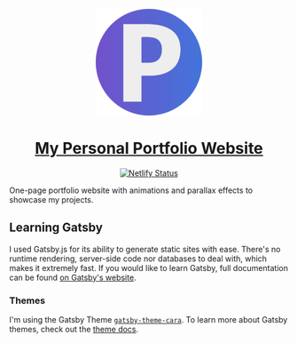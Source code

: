 <p align="center">
  <a href="https://pravinthan.com">
    <img src="./static/android-chrome-192x192.png" alt="My website" />
  </a>
</p>

<h1 align="center">
  <a href="https://pravinthan.com">My Personal Portfolio Website</a>
</h1>

<p align="center">
  <a href="https://app.netlify.com/sites/pravinthan/deploys">
    <img src="https://api.netlify.com/api/v1/badges/4cde7137-dd33-4da7-9d08-f13ffe17346b/deploy-status" alt="Netlify Status" />
  </a>
</p>

One-page portfolio website with animations and parallax effects to showcase my projects. 

## Learning Gatsby
I used Gatsby.js for its ability to generate static sites with ease. There's no runtime rendering, server-side code nor databases to deal with, which makes it extremely fast.
If you would like to learn Gatsby, full documentation can be found [on Gatsby's website](https://www.gatsbyjs.org/).

### Themes

I'm using the Gatsby Theme [`gatsby-theme-cara`](https://github.com/LekoArts/gatsby-themes/tree/master/themes/gatsby-theme-cara).
To learn more about Gatsby themes, check out the [theme docs](https://www.gatsbyjs.org/docs/themes/).
